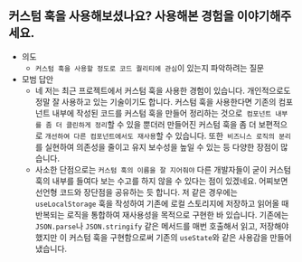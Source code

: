 ## 커스텀 훅을 사용해보셨나요? 사용해본 경험을 이야기해주세요.

- 의도
  - `커스텀 훅을 사용할 정도로 코드 퀄리티에 관심`이 있는지 파악하려는 질문
- 모범 답안
  - 네 저는 최근 프로젝트에서 커스텀 훅을 사용한 경험이 있습니다. 개인적으로도 정말 잘 사용하고 있는 기술이기도 합니다. 커스텀 훅을 사용한다면 기존의 컴포넌트 내부에 작성된 코드를 커스텀 훅을 만들어 정리하는 것으로` 컴포넌트 내부를 좀 더 클린하게 정리`할 수 있을 뿐더러 만들어진 커스텀 훅을 좀 더 보편적으로 `개선하여 다른 컴포넌트에서도 재사용`할 수 있습니다. 또한` 비즈니스 로직의 분리`를 실현하여 의존성을 줄이고 유지 보수성을 높일 수 있는 등 다양한 장점이 많습니다.
  - 사소한 단점으로는 `커스텀 훅의 이름을 잘 지어줘야` 다른 개발자들이 굳이 커스텀 훅의 내부를 들여다 보는 수고를 하지 않을 수 있다는 점이 있겠네요. 어찌보면 선언형 코드와 장단점을 공유하는 듯 합니다.
    저 같은 경우에는 `useLocalStorage` 훅을 작성하여 기존에 로컬 스토리지에 저장하고 읽어올 때 반복되는 로직을 통합하여 재사용성을 목적으로 구현한 바 있습니다. 기존에는 `JSON.parse`나 `JSON.stringify` 같은 메서드를 매번 호출해서 읽고, 저장해야 했지만 이 커스텀 훅을 구현함으로써 기존의 `useState`와 같은 사용감을 만들어냈습니다.
